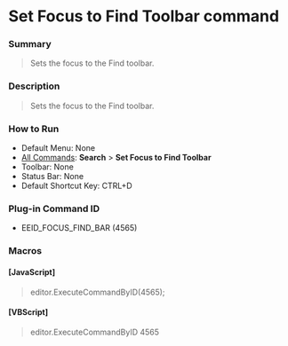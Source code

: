 # Set Focus to Find Toolbar command

### Summary

> Sets the focus to the Find toolbar.

### Description

> Sets the focus to the Find toolbar.

### How to Run

- Default Menu: None
- [All Commands](../tools/all_commands): **Search**
\> **Set Focus to Find Toolbar**
- Toolbar: None
- Status Bar: None
- Default Shortcut Key: CTRL+D

### Plug-in Command ID

- EEID\_FOCUS\_FIND\_BAR (4565)

### Macros

#### \[JavaScript\]

> editor.ExecuteCommandByID(4565);

#### \[VBScript\]

> editor.ExecuteCommandByID 4565